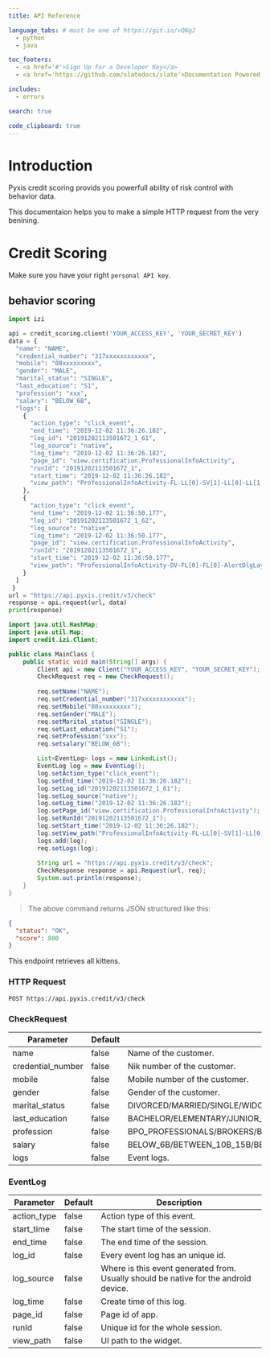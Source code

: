 ```yaml
---
title: API Reference

language_tabs: # must be one of https://git.io/vQNgJ
  - python
  - java

toc_footers:
  - <a href='#'>Sign Up for a Developer Key</a>
  - <a href='https://github.com/slatedocs/slate'>Documentation Powered by Slate</a>

includes:
  - errors

search: true

code_clipboard: true
---
```


# Introduction

Pyxis credit scoring provids you powerfull ability of risk control with behavior data.

This documentaion helps you to make a simple HTTP request from the very benining. 

# Credit Scoring

<aside class="notice">
Make sure you have your right <code>personal API key</code>.
</aside>

## behavior scoring

```python
import izi

api = credit_scoring.client('YOUR_ACCESS_KEY', 'YOUR_SECRET_KEY')
data = {
  "name": "NAME",
  "credential_number": "317xxxxxxxxxxxx",
  "mobile": "08xxxxxxxxx",
  "gender": "MALE",
  "marital_status": "SINGLE",
  "last_education": "S1",
  "profession": "xxx",
  "salary": "BELOW_6B",
  "logs": [
    {
      "action_type": "click_event",
      "end_time": "2019-12-02 11:36:26.182",
      "log_id": "20191202113501672_1_61",
      "log_source": "native",
      "log_time": "2019-12-02 11:36:26.182",
      "page_id": "view.certification.ProfessionalInfoActivity",
      "runId": "20191202113501672_1",
      "start_time": "2019-12-02 11:36:26.182",
      "view_path": "ProfessionalInfoActivity-FL-LL[0]-SV[1]-LL[0]-LL[1]-LL[1]"
    },
    {
      "action_type": "click_event",
      "end_time": "2019-12-02 11:36:50.177",
      "log_id": "20191202113501672_1_62",
      "log_source": "native",
      "log_time": "2019-12-02 11:36:50.177",
      "page_id": "view.certification.ProfessionalInfoActivity",
      "runId": "20191202113501672_1",
      "start_time": "2019-12-02 11:36:50.177",
      "view_path": "ProfessionalInfoActivity-DV-FL[0]-FL[0]-AlertDlgLayout[0]-FL[2]-FL[0]-LL[0]-LV[0]-LL[12]-RL[0]"
    }
  ]
 }
url = "https://api.pyxis.credit/v3/check"
response = api.request(url, data)
print(response)
```

```java
import java.util.HashMap;
import java.util.Map;
import credit.izi.Client;

public class MainClass {
    public static void main(String[] args) {
        Client api = new Client("YOUR_ACCESS_KEY", "YOUR_SECRET_KEY");
        CheckRequest req = new CheckRequest();
        
        req.setName("NAME");
        req.setCredential_number("317xxxxxxxxxxxx");
        req.setMobile("08xxxxxxxxx");
        req.setGender("MALE");
        req.setMarital_status("SINGLE");
        req.setLast_education("S1");
        req.setProfession("xxx");
        req.setsalary("BELOW_6B");

        List<EventLog> logs = new LinkedList();
        EventLog log = new EventLog();
        log.setAction_type("click_event");
        log.setEnd_time("2019-12-02 11:36:26.182");
        log.setLog_id("20191202113501672_1_61");
        log.setLog_source("native");
        log.setLog_time("2019-12-02 11:36:26.182");
        log.setPage_id("view.certification.ProfessionalInfoActivity");
        log.setRunId("20191202113501672_1");
        log.setStart_time("2019-12-02 11:36:26.182");
        log.setView_path("ProfessionalInfoActivity-FL-LL[0]-SV[1]-LL[0]-LL[1]-LL[1]");
        logs.add(log);
        req.setLogs(log);
        
        String url = "https://api.pyxis.credit/v3/check";
        CheckResponse response = api.Request(url, req);
        System.out.println(response);
    }
}
```

> The above command returns JSON structured like this:

```json
{
  "status": "OK",
  "score": 800
}
```

This endpoint retrieves all kittens.

### HTTP Request

`POST https://api.pyxis.credit/v3/check`

### CheckRequest

Parameter | Default | Description
--------- | ------- | -----------
name| false | Name of the customer.
credential_number| false | Nik number of the customer.
mobile| false | Mobile number of the customer.
gender| false | Gender of the customer.
marital_status| false | DIVORCED/MARRIED/SINGLE/WIDOWED.
last_education| false | BACHELOR/ELEMENTARY/JUNIOR_HIGH_SCHOOL/MASTER/NOT_EDUCATED/PHD/SENIOR_HIGH_SCHOOL/VOCATIONAL
profession| false | BPO_PROFESSIONALS/BROKERS/BUSINESS_OWNER/CONTRACT_EMPLOYEE/DISTRIBUTOR/EXECUTIVE/FOOD_INDUSTRY/FREELANCE/GOVERNMENT_EMPLOYEE/HOUSEWIFE/HOUSE_WIFE/INFORMAL_WORKERS/IT/LABORER/MARKETING/MEDICAL_PERSONNEL/OFFICE_STAFF/PRIVATE_COMPANY_EMPLOYEE/PROFESSIONAL_WORKER/SALES_STAFF/SELF_EMPLOYED/STAFF_OR_FACTORY_WORKER/TEACHER/UNEMPLOYED
salary| false | BELOW_6B/BETWEEN_10B_15B/BETWEEN_15B_20B/BETWEEN_20B_30B/BETWEEN_6B_10B/OVER_30B
logs| false | Event logs.

### EventLog

Parameter | Default | Description
--------- | ------- | -----------
action_type| false | Action type of this event.
start_time| false | The start time of the session.
end_time| false | The end time of the session.
log_id| false | Every event log has an unique id.
log_source| false | Where is this event generated from. Usually should be native for the android device.
log_time| false | Create time of this log.
page_id| false | Page id of app.
runId| false | Unique id for the whole session.
view_path| false | UI path to the widget.
